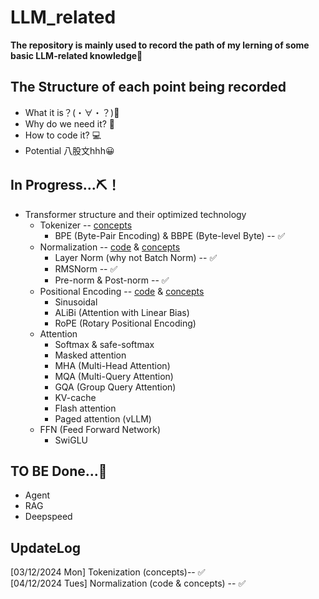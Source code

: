 # LLM_related
**The repository is mainly used to record the path of my lerning of some basic LLM-related knowledge🚀**

## The Structure of each point being recorded
- What it is？(・∀・？)👀
- Why do we need it? 🤔
- How to code it? 💻
- Potential 八股文hhh😀

## In Progress...⛏️！
* Transformer structure and their optimized technology
    * Tokenizer -- [concepts](transformer/docs/tokenizer.md)
        * BPE (Byte-Pair Encoding) & BBPE (Byte-level Byte) -- ✅
    * Normalization -- [code](transformer/codes/normalization.py) & [concepts](transformer/docs/normalization.md)
        * Layer Norm (why not Batch Norm) -- ✅
        * RMSNorm -- ✅
        * Pre-norm & Post-norm -- ✅
    * Positional Encoding -- [code](transformer/pe.py) & [concepts]()
        * Sinusoidal
        * ALiBi (Attention with Linear Bias)
        * RoPE (Rotary Positional Encoding)
    * Attention
        * Softmax & safe-softmax
        * Masked attention
        * MHA (Multi-Head Attention)
        * MQA (Multi-Query Attention)
        * GQA (Group Query Attention)
        * KV-cache
        * Flash attention
        * Paged attention (vLLM)
    * FFN (Feed Forward Network)
        * SwiGLU

## TO BE Done...💪
* Agent
* RAG
* Deepspeed

## UpdateLog
[03/12/2024 Mon] Tokenization (concepts)-- ✅ <br>
[04/12/2024 Tues] Normalization (code & concepts) -- ✅